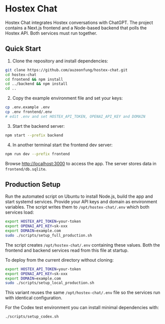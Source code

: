 # Hostex Chat

Hostex Chat integrates Hostex conversations with ChatGPT. The project contains a Next.js frontend and a Node-based backend that polls the Hostex API. Both services must run together.

## Quick Start

1. Clone the repository and install dependencies:

```bash
git clone https://github.com/auzeonfung/hostex-chat.git
cd hostex-chat
cd frontend && npm install
cd ../backend && npm install
cd ..
```

2. Copy the example environment file and set your keys:

```bash
cp .env.example .env
cp .env frontend/.env
# edit .env and set HOSTEX_API_TOKEN, OPENAI_API_KEY and DOMAIN
```

3. Start the backend server:

```bash
npm start --prefix backend
```

4. In another terminal start the frontend dev server:

```bash
npm run dev --prefix frontend
```

Browse <http://localhost:3000> to access the app. The server stores data in `frontend/db.sqlite`.

## Production Setup

Run the automated script on Ubuntu to install Node.js, build the app and start systemd services. Provide your API keys and domain as environment variables. The script writes them to `/opt/hostex-chat/.env` which both services load:

```bash
export HOSTEX_API_TOKEN=your-token
export OPENAI_API_KEY=sk-xxx
export DOMAIN=example.com
sudo ./scripts/setup_full_production.sh
```
The script creates `/opt/hostex-chat/.env` containing these values. Both the frontend and backend services read from this file at startup.

To deploy from the current directory without cloning:

```bash
export HOSTEX_API_TOKEN=your-token
export OPENAI_API_KEY=sk-xxx
export DOMAIN=example.com
sudo ./scripts/setup_local_production.sh
```
This variant reuses the same `/opt/hostex-chat/.env` file so the services run with identical configuration.

For the Codex test environment you can install minimal dependencies with:

```bash
./scripts/setup_codex.sh
```
